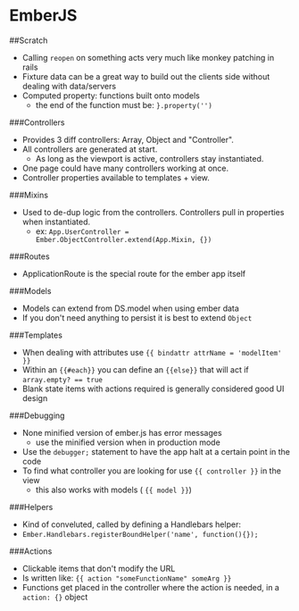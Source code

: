 # EmberJS

##Scratch

* Calling `reopen` on something acts very much like monkey patching in rails
* Fixture data can be a great way to build out the clients side without dealing with data/servers
* Computed property: functions built onto models
	* the end of the function must be: `}.property('')`

###Controllers

* Provides 3 diff controllers: Array, Object and "Controller".
* All controllers are generated at start.
	* As long as the viewport is active, controllers stay instantiated.
* One page could have many controllers working at once.
* Controller properties available to templates + view.

###Mixins

* Used to de-dup logic from the controllers. Controllers pull in properties when instantiated.
  * ex: `App.UserController = Ember.ObjectController.extend(App.Mixin, {})`

###Routes

* ApplicationRoute is the special route for the ember app itself

###Models

* Models can extend from DS.model when using ember data
* If you don't need anything to persist it is best to extend `Object`

###Templates

* When dealing with attributes use `{{ bindattr attrName = 'modelItem' }}`
* Within an `{{#each}}` you can define an `{{else}}` that will act if `array.empty? == true`
* Blank state items with actions required is generally considered good UI design

###Debugging

* None minified version of ember.js has error messages
	* use the minified version when in production mode
* Use the `debugger;` statement to have the app halt at a certain point in the code
* To find what controller you are looking for use `{{ controller }}` in the view
	* this also works with models ( `{{ model }}`)

###Helpers

* Kind of conveluted, called by defining a Handlebars helper:
 * `Ember.Handlebars.registerBoundHelper('name', function(){});`

###Actions

* Clickable items that don't modify the URL
* Is written like: `{{ action "someFunctionName" someArg }}`
* Functions get placed in the controller where the action is needed, in a `action: {}` object
